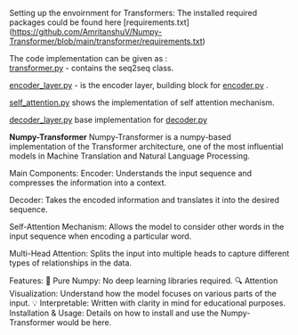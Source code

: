 Setting up the envoirnment for Transformers:
The installed required packages could be found here [requirements.txt] (https://github.com/AmritanshuV/Numpy-Transformer/blob/main/transformer/requirements.txt)

The code implementation can be given as :  
[transformer.py]( https://github.com/AmritanshuV/Numpy-Transformer/blob/main/transformer.py) - contains the seq2seq class.

[encoder_layer.py](https://github.com/AmritanshuV/Numpy-Transformer/blob/main/layers/combined/decoder_layer.py) - is the encoder layer, building block for [encoder.py](https://github.com/AmritanshuV/Numpy-Transformer/blob/main/encoder.py) .

[self_attention.py](https://github.com/AmritanshuV/Numpy-Transformer/blob/main/layers/combined/self_attention.py) shows the implementation of self attention mechanism.

[decoder_layer.py](https://github.com/AmritanshuV/Numpy-Transformer/blob/main/decoder.py) base implementation for [decoder.py](https://github.com/AmritanshuV/Numpy-Transformer/blob/main/decoder.py)




**Numpy-Transformer**
Numpy-Transformer is a numpy-based implementation of the Transformer architecture, one of the most influential models in Machine Translation and Natural Language Processing.

Main Components:
Encoder: Understands the input sequence and compresses the information into a context.

Decoder: Takes the encoded information and translates it into the desired sequence.

Self-Attention Mechanism: Allows the model to consider other words in the input sequence when encoding a particular word.

Multi-Head Attention: Splits the input into multiple heads to capture different types of relationships in the data.

Features:
🚀 Pure Numpy: No deep learning libraries required.
🔍 Attention Visualization: Understand how the model focuses on various parts of the input.
💡 Interpretable: Written with clarity in mind for educational purposes.
Installation & Usage:
Details on how to install and use the Numpy-Transformer would be here.
